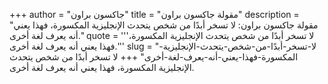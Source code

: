 +++
author = "جاكسون براون"
title = "مقولة جاكسون براون"
description = "مقولة جاكسون براون: لا تسخر أبدًا من شخص يتحدث الإنجليزية المكسورة، فهذا يعني أنه يعرف لغة أخرى."
quote = '''لا تسخر أبدًا من شخص يتحدث الإنجليزية المكسورة، فهذا يعني أنه يعرف لغة أخرى.'''
slug = "لا-تسخر-أبدًا-من-شخص-يتحدث-الإنجليزية-المكسورة-فهذا-يعني-أنه-يعرف-لغة-أخرى"
+++
لا تسخر أبدًا من شخص يتحدث الإنجليزية المكسورة، فهذا يعني أنه يعرف لغة أخرى.
